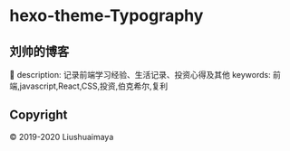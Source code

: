 hexo-theme-Typography
======

## 刘帅的博客

description: 记录前端学习经验、生活记录、投资心得及其他
keywords: 前端,javascript,React,CSS,投资,伯克希尔,复利

## Copyright

© 2019-2020 Liushuaimaya
